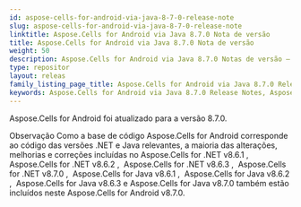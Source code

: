 ```yaml
---
id: aspose-cells-for-android-via-java-8-7-0-release-note
slug: aspose-cells-for-android-via-java-8-7-0-release-note
linktitle: Aspose.Cells for Android via Java 8.7.0 Nota de versão
title: Aspose.Cells for Android via Java 8.7.0 Nota de versão
weight: 50
description: Aspose.Cells for Android via Java 8.7.0 Notas de versão – as últimas melhorias, novos recursos e correções
type: repositor
layout: releas
family_listing_page_title: Aspose.Cells for Android via Java 8.7.0 Release Note
keywords: Aspose.Cells for Android via Java 8.7.0 Release Notes, Aspose.Cells for Android via Java 8.7.0 updates and fixe
---
```

Aspose.Cells for Android foi atualizado para a versão 8.7.0.

Observação
Como a base de código Aspose.Cells for Android corresponde ao código das versões .NET e Java relevantes, a maioria das alterações, melhorias e correções incluídas no
Aspose.Cells for .NET v8.6.1
, 
Aspose.Cells for .NET v8.6.2
, 
Aspose.Cells for .NET v8.6.3
, 
Aspose.Cells for .NET v8.7.0
, 
Aspose.Cells for Java v8.6.1
, 
Aspose.Cells for Java v8.6.2
, 
Aspose.Cells for Java v8.6.3
e
Aspose.Cells for Java v8.7.0
também estão incluídos neste Aspose.Cells for Android v8.7.0.
